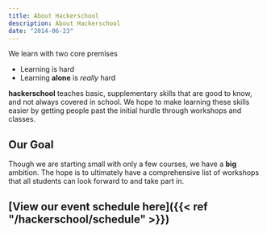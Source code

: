 ```yaml
---
title: About Hackerschool
description: About Hackerschool
date: "2014-06-23"
---
```


We learn with two core premises
- Learning is hard
- Learning **alone** is *really* hard

**hackerschool** teaches basic, supplementary skills that are good to know, and not always covered in school. We hope to make learning these skills easier by getting people past the initial hurdle through workshops and classes.

## Our Goal

Though we are starting small with only a few courses, we have a **big** ambition. The hope is to ultimately have a comprehensive list of workshops that all students can look forward to and take part in.

## [View our event schedule here]({{< ref "/hackerschool/schedule" >}})